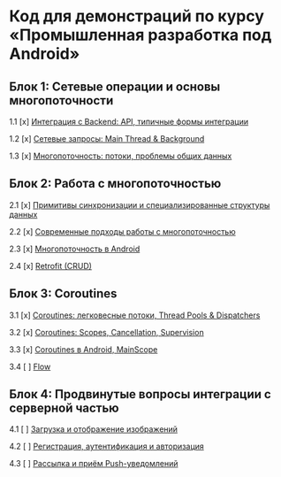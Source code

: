 # Код для демонстраций по курсу «Промышленная разработка под Android»

## Блок 1: Сетевые операции и основы многопоточности

1.1 [x] [Интеграция с Backend: API, типичные формы интеграции](01_backend)

1.2 [x] [Сетевые запросы: Main Thread & Background](02_threads)

1.3 [x] [Многопоточность: потоки, проблемы общих данных](03_multithreading)

## Блок 2: Работа с многопоточностью

2.1 [x] [Примитивы синхронизации и специализированные структуры данных](04_sync)

2.2 [x] [Современные подходы работы с многопоточностью](05_current)

2.3 [x] [Многопоточность в Android](06_android)

2.4 [x] [Retrofit (CRUD)](07_crud)

## Блок 3: Coroutines

3.1 [x] [Coroutines: легковесные потоки, Thread Pools & Dispatchers](08_coroutines)

3.2 [x] [Coroutines: Scopes, Cancellation, Supervision](09_supervision)

3.3 [x] [Coroutines в Android, MainScope](10_mainscope)

3.4 [ ] [Flow](11_flow)

## Блок 4: Продвинутые вопросы интеграции с серверной частью

4.1 [ ] [Загрузка и отображение изображений](12_images)

4.2 [ ] [Регистрация, аутентификация и авторизация](13_auth)

4.3 [ ] [Рассылка и приём Push-уведомлений](14_pushes)
